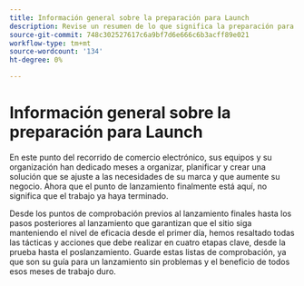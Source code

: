```yaml
---
title: Información general sobre la preparación para Launch
description: Revise un resumen de lo que significa la preparación para el lanzamiento para las implementaciones de Adobe Commerce.
source-git-commit: 748c302527617c6a9bf7d6e666c6b3acff89e021
workflow-type: tm+mt
source-wordcount: '134'
ht-degree: 0%

---
```



# Información general sobre la preparación para Launch

En este punto del recorrido de comercio electrónico, sus equipos y su organización han dedicado meses a organizar, planificar y crear una solución que se ajuste a las necesidades de su marca y que aumente su negocio. Ahora que el punto de lanzamiento finalmente está aquí, no significa que el trabajo ya haya terminado.

Desde los puntos de comprobación previos al lanzamiento finales hasta los pasos posteriores al lanzamiento que garantizan que el sitio siga manteniendo el nivel de eficacia desde el primer día, hemos resaltado todas las tácticas y acciones que debe realizar en cuatro etapas clave, desde la prueba hasta el poslanzamiento. Guarde estas listas de comprobación, ya que son su guía para un lanzamiento sin problemas y el beneficio de todos esos meses de trabajo duro.

